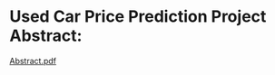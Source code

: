 # Used Car Price Prediction Project Abstract:
[Abstract.pdf](https://github.com/user-attachments/files/18494640/Abstract.pdf)
